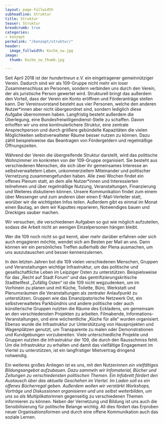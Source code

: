 ```yaml
---
layout: page-fullwidth
subheadline: Struktur
title: Struktur
teaser: Struktur
breadcrumb: true
categories:
- konzept
permalink: "/konzept/struktur/"
header:
  image_fullwidth: Kuche_sw.jpg
image:
  thumb: Kuche_sw_thumb.jpg

---
```

Seit April 2018 ist der _hundertneun e.V._ ein eingetragener gemeinnütziger Verein. Dadurch sind wir als 109-Gruppe nicht mehr ein loser Zusammenschluss an Personen, sondern verbinden uns durch den Verein, der als juristische Person gewertet wird. Strukturell bringt das außerdem den Vorteil, dass der Verein ein Konto eröffnen und Förderanträge stellen kann. Der Vereinsvorstand besteht aus vier Personen, welche den anderen Nutzer*innen aber nicht übergeordnet sind, sondern lediglich diese Aufgabe übernommen haben. Langfristig besteht außerdem die Überlegung, eine Bundesfreiwilligendienst-Stelle zu schaffen. Davon erhoffen wir uns eine kontinuierlichere Struktur, eine zentrale Ansprechperson und durch größere gebündelte Kapazitäten die vielen Möglichkeiten selbstverwalteter Räume besser nutzen zu können. Dazu zählt beispielsweise das Beantragen von Fördergeldern und regelmäßige Öffnungszeiten.

Während der Verein die übergreifende Struktur darstellt, wird das politische Wohnzimmer im konkreten von der 109-Gruppe organisiert. Sie besteht aus verschiedenen Menschen, die sich über ihr gemeinsames Interesse an selbstverwaltetem Leben, unkommerziellem Miteinander und politischer Vernetzung zusammengefunden haben. Alle zwei Wochen findet ein offenes Plenum statt, an dem alle Nutzer*innen und Interessierten teilnehmen und über regelmäßige Nutzung, Veranstaltungen, Finanzierung und Weiteres diskutieren können. Unsere Kommunikation findet zum einem über Messenger und zum anderen über einen E-Mail-Verteiler statt, worüber wir die wichtigsten Infos teilen. Außerdem gibt es einmal im Monat einen Bautag, an dem wir Kaputtes reparieren, Notwendiges bauen und Dreckiges sauber machen.

Wir versuchen, die verschiedenen Aufgaben so gut wie möglich aufzuteilen, sodass die Arbeit nicht an wenigen Einzelpersonen hängen bleibt. 

Wer die 109 noch nicht so gut kennt, aber mehr darüber erfahren oder sich auch engagieren möchte, wendet sich am Besten per Mail an uns. Dann können wir ein persönliches Treffen außerhalb der Plena ausmachen, um uns auszutauschen und besser kennenzulernen.

In den letzten Jahren bot die 109 vielen verschiedenen Menschen, Gruppen und Veranstaltungen wichtige Infrastruktur, um das politische und gesellschaftliche Leben im Leipziger Osten zu unterstützen. Beispielsweise für das „Recht auf Stadt Forum“ und das gentrifizierungskritische Stadtteilfest „Zufällig Osten“ ist die 109 nicht wegzudenken, um im Vorhinein zu planen und mit Küche, Toilette, Büro, Werkstatt und Plenumsräumen die Veranstaltungen als zentraler Anlaufpunkt zu unterstützen. Gruppen wie das Emanzipatorische Netzwerk Ost, ein selbstverwaltetes Parkbündnis und andere politische oder auch künstlerische Gruppen nutzten die Räume des Eckladens, um gemeinsam an den verschiedensten Projekten zu arbeiten. Filmabende, Informations-Veranstaltungen, und eine wöchentliche „Küche für alle“ wurden organisiert. Ebenso wurde die Infrastruktur zur Unterstützung von Hausprojekten und Wagenplätzen genutzt, um Transparente zu malen oder Demonstrationen und Kundgebungen vorzubereiten. Viele unterschiedliche Projekte und Gruppen nutzten die Infrastruktur der 109, die durch den Rausschmiss fehlt. Um die Infrastruktur zu erhalten und damit das vielfältige Engagement im Viertel zu unterstützen, ist ein langfristiger Mietvertrag dringend notwendig. 

Ein weiteres großes Anliegen ist es uns, mit den Nutzer*innen ein vielfältiges Bildungsangebot aufzubauen. Dazu sammeln wir Infomaterial, Bücher und Zeitungen zu verschiedensten politischen Themen. Ein Infobrett fördert den Austausch über das aktuelle Geschehen im Viertel. Im Laden soll es ein offenes Bücherregal geben. Außerdem wollen wir verstärkt Workshops, Vorträge und Diskussionen organisieren und uns selbst weiterbilden, um uns so als Multiplikator*innen gegenseitig zu verschiedenen Themen informieren zu können. Neben der Vernetzung und Bildung ist uns auch die Sensibilisierung für politische Belange wichtig. All dies fördert das Erproben neuer Organisationsformen und durch eine offene Kommunikation auch das soziale Lernen.